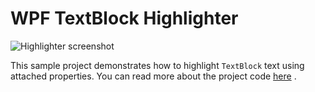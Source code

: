 # WPF TextBlock Highlighter

![Highlighter screenshot](https://www.codeproject.com/KB/WPF/1229482/TextBlockHighlighter.Gif)

This sample project demonstrates how to highlight `TextBlock` text using attached properties. You can read more about the project code [here](https://www.codeproject.com/Tips/1229482/WPF-TextBlock-Highlighter) .
